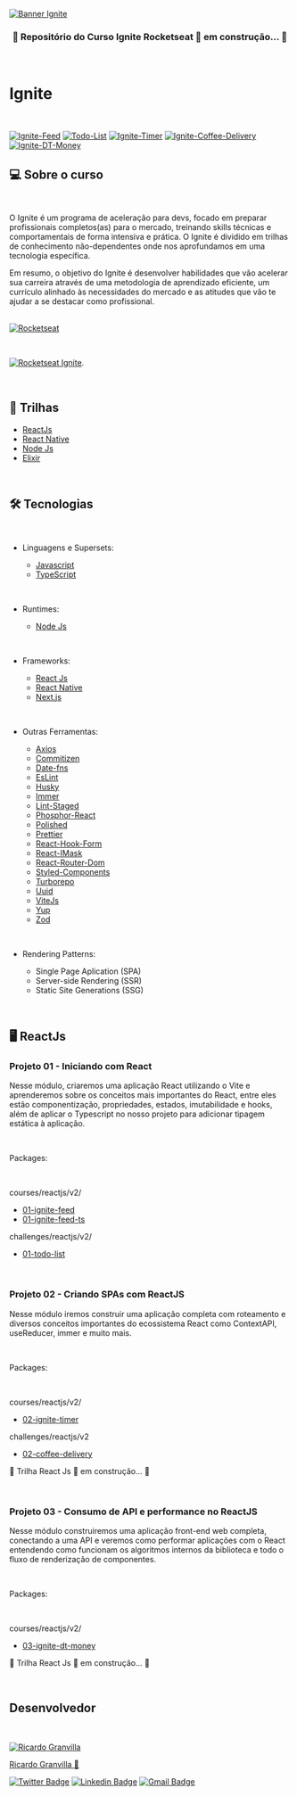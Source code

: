 [![Banner Ignite](./assets/banners/banner-ignite.png)](https://home.devtrails.com.br/)

<h3 align="center">
🚧 Repositório do Curso Ignite Rocketseat 🚀 em construção... 🚧
<p>&nbsp;</p>

</h3>

# Ignite

<p>&nbsp;</p>

[![Ignite-Feed](./assets/cover-ignite-feed-250px.png)](https://github.com/rgranvilla/Ignite/tree/master/courses/reactjs/v2/01-ignite-feed-ts)
[![Todo-List](./assets/cover-ignite-todo-list-250px.png)](https://github.com/rgranvilla/Ignite/tree/master/challenges/reactjs/v2/01-todo-list)
[![Ignite-Timer](./assets/cover-ignite-timer-250px.png)](https://github.com/rgranvilla/Ignite/tree/master/courses/reactjs/v2/02-ignite-timer)
[![Ignite-Coffee-Delivery](./assets/cover-ignite-coffee-delivery-250px.png)](https://github.com/rgranvilla/Ignite/tree/master/challenges/reactjs/v2/02-coffee-delivery)
[![Ignite-DT-Money](./assets/cover-ignite-dt-money-250px.png)]()

## 💻 **Sobre o curso**

<br>

O Ignite é um programa de aceleração para devs, focado em preparar profissionais completos(as) para o mercado, treinando skills técnicas e comportamentais de forma intensiva e prática. O Ignite é dividido em trilhas de conhecimento não-dependentes onde nos aprofundamos em uma tecnologia específica.

Em resumo, o objetivo do Ignite é desenvolver habilidades que vão acelerar sua carreira através de uma metodologia de aprendizado eficiente, um currículo alinhado às necessidades do mercado e as atitudes que vão te ajudar a se destacar como profissional.
<br>
<br>

[![Rocketseat](./assets/rocketseat.svg)](https://www.rocketseat.com.br/)

<p>&nbsp;</p>

[![Rocketseat Ignite](./assets/ignite.svg)](https://lp.rocketseat.com.br/ignite?&).

<p>&nbsp;</p>

## 📖 **Trilhas**

- [ReactJs](#-reactjs)
- [React Native](#-react-native)
- [Node Js](#-nodejs)
- [Elixir](#-elixir)
  <br>

<p>&nbsp;</p>

## 🛠 Tecnologias

<p>&nbsp;</p>

- Linguagens e Supersets:

  - [Javascript](https://developer.mozilla.org/pt-BR/docs/Web/JavaScript)
  - [TypeScript](https://www.typescriptlang.org/)
  <p>&nbsp;</p>

- Runtimes:

  - [Node Js](https://nodejs.org/pt-br/)
  <p>&nbsp;</p>

- Frameworks:

  - [React Js](https://pt-br.reactjs.org/)
  - [React Native](https://reactnative.dev/)
  - [Next.js](https://nextjs.org/)
  <p>&nbsp;</p>

- Outras Ferramentas:

  - [Axios](https://axios-http.com/)
  - [Commitizen](https://commitizen-tools.github.io/commitizen/)
  - [Date-fns](https://date-fns.org/)
  - [EsLint](https://eslint.org/)
  - [Husky](https://typicode.github.io/husky/#/)
  - [Immer](https://immerjs.github.io/immer/)
  - [Lint-Staged](https://github.com/okonet/lint-staged#readme)
  - [Phosphor-React](https://phosphoricons.com/)
  - [Polished](https://polished.js.org/)
  - [Prettier](https://prettier.io/)
  - [React-Hook-Form](https://react-hook-form.com/)
  - [React-IMask](https://imask.js.org/)
  - [React-Router-Dom](https://github.com/remix-run/react-router/blob/main/docs/start/tutorial.md)
  - [Styled-Components](https://styled-components.com/)
  - [Turborepo](https://turborepo.org/)
  - [Uuid](https://github.com/uuidjs/uuid#readme)
  - [ViteJs](https://vitejs.dev/)
  - [Yup](https://github.com/jquense/yup#readme)
  - [Zod](https://zod.dev/)
    <p>&nbsp;</p>

- Rendering Patterns:
  - Single Page Aplication (SPA)
  - Server-side Rendering (SSR)
  - Static Site Generations (SSG)
  <p>&nbsp;</p>

## 🖥 ReactJs

### Projeto 01 - Iniciando com React

Nesse módulo, criaremos uma aplicação React utilizando o Vite e aprenderemos sobre os conceitos mais importantes do React, entre eles estão componentização, propriedades, estados, imutabilidade e hooks, além de aplicar o Typescript no nosso projeto para adicionar tipagem estática à aplicação.

  <p>&nbsp;</p>

Packages:

  <p>&nbsp;</p>

courses/reactjs/v2/

- [01-ignite-feed](https://github.com/rgranvilla/Ignite/tree/master/courses/reactjs/v2/01-ignite-feed)
- [01-ignite-feed-ts](https://github.com/rgranvilla/Ignite/tree/master/courses/reactjs/v2/01-ignite-feed-ts)

challenges/reactjs/v2/

- [01-todo-list](https://github.com/rgranvilla/Ignite/tree/master/challenges/reactjs/v2/01-todo-list)

  <p>&nbsp;</p>

### Projeto 02 - Criando SPAs com ReactJS

Nesse módulo iremos construir uma aplicação completa com roteamento e diversos conceitos importantes do ecossistema React como ContextAPI, useReducer, immer e muito mais.

  <p>&nbsp;</p>

Packages:

  <p>&nbsp;</p>

courses/reactjs/v2/

- [02-ignite-timer](https://github.com/rgranvilla/Ignite/tree/master/courses/reactjs/v2/02-ignite-timer)

challenges/reactjs/v2

- [02-coffee-delivery](https://github.com/rgranvilla/Ignite/tree/master/challenges/reactjs/v2/02-coffee-delivery)

🚧 Trilha React Js 🚀 em construção... 🚧

<p>&nbsp;</p>

### Projeto 03 - Consumo de API e performance no ReactJS

Nesse módulo construiremos uma aplicação front-end web completa, conectando a uma API e veremos como performar aplicações com o React entendendo como funcionam os algoritmos internos da biblioteca e todo o fluxo de renderização de componentes.

  <p>&nbsp;</p>

Packages:

  <p>&nbsp;</p>

courses/reactjs/v2/

- [03-ignite-dt-money](https://github.com/rgranvilla/Ignite/tree/master/courses/reactjs/v2/03-ignite-dt-money#readme)

🚧 Trilha React Js 🚀 em construção... 🚧

<p>&nbsp;</p>

## Desenvolvedor

<p>&nbsp;</p>

[![Ricardo Granvilla](./assets/author.png)](https://github.com/rgranvilla)

<a href="https://github.com/rgranvilla">Ricardo Granvilla 🚀</a>

[![Twitter Badge](https://img.shields.io/badge/-@rgranvilla-1ca0f1?style=flat-square&labelColor=1ca0f1&logo=twitter&logoColor=white&link=https://twitter.com/rgranvilla)](https://twitter.com/rgranvilla)
[![Linkedin Badge](https://img.shields.io/badge/-Ricardo-blue?style=flat-square&logo=Linkedin&logoColor=white&link=https://www.linkedin.com/in/rgranvilla/)](https://www.linkedin.com/in/rgranvilla/)
[![Gmail Badge](https://img.shields.io/badge/-rgranvilla@gmail.com-c14438?style=flat-square&logo=Gmail&logoColor=white&link=mailto:rgranvilla@gmail.com)](mailto:rgranvilla@gmail.com)

<p>&nbsp;</p>
